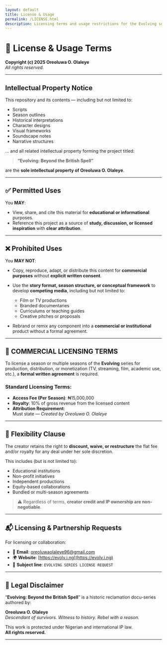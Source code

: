 ```yaml
---
layout: default
title: License & Usage
permalink: /LICENSE.html
description: Licensing terms and usage restrictions for the Evolving series by Oreoluwa O. Olaleye.
---
```


# 📜 License & Usage Terms

**Copyright (c) 2025 Oreoluwa O. Olaleye**  
_All rights reserved._

---

## Intellectual Property Notice

This repository and its contents — including but not limited to:

- Scripts  
- Season outlines  
- Historical interpretations  
- Character designs  
- Visual frameworks  
- Soundscape notes  
- Narrative structures  

… and all related intellectual property forming the project titled:

> **“Evolving: Beyond the British Spell”**

are the **sole intellectual property of Oreoluwa O. Olaleye**.

---

## ✅ Permitted Uses

You **MAY**:

- View, share, and cite this material for **educational or informational** purposes.  
- Reference this project as a source of **study, discussion, or licensed inspiration** with **clear attribution**.

---

## ❌ Prohibited Uses

You **MAY NOT**:

- Copy, reproduce, adapt, or distribute this content for **commercial purposes** without **explicit written consent**.
- Use the **story format, season structure, or conceptual framework** to develop **competing media**, including but not limited to:

  - Film or TV productions  
  - Branded documentaries  
  - Curriculums or teaching guides  
  - Creative pitches or proposals  

- Rebrand or remix any component into a **commercial or institutional** product without a formal agreement.

---

## 💼 COMMERCIAL LICENSING TERMS

To license a season or multiple seasons of the **Evolving** series for production, distribution, or monetization (TV, streaming, film, academic use, etc.), a **formal written agreement** is required.

### Standard Licensing Terms:

- **Access Fee (Per Season)**: ₦15,000,000  
- **Royalty**: 10% of gross revenue from the licensed content  
- **Attribution Requirement**:  
  Must state — *Created by Oreoluwa O. Olaleye*

---

## 🔁 Flexibility Clause

The creator retains the right to **discount, waive, or restructure** the flat fee and/or royalty for any deal under her sole discretion.

This includes (but is not limited to):

- Educational institutions  
- Non-profit initiatives  
- Independent productions  
- Equity-based collaborations  
- Bundled or multi-season agreements  

> ⚠️ Regardless of terms, **creator credit and IP ownership are non-negotiable**.

---

## 📬 Licensing & Partnership Requests

For licensing or collaboration:

- 📧 **Email**: [oreoluwaolaleye96@gmail.com](mailto:oreoluwaolaleye96@gmail.com)  
- 🌍 **Website**: [https://evolv.i.ng](https://evolv.i.ng)  
- 📄 **Subject line**: `EVOLVING SERIES LICENSE REQUEST`

---

## 🧾 Legal Disclaimer

“**Evolving: Beyond the British Spell**” is a historic reclamation docu-series authored by:

**Oreoluwa O. Olaleye**  
_Descendant of survivors. Witness to history. Rebel with a reason._

This work is protected under Nigerian and international IP law.  
**All rights reserved.**

---
